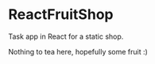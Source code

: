 # ReactFruitShop

Task app in React for a static shop.

Nothing to tea here, hopefully some fruit :)

